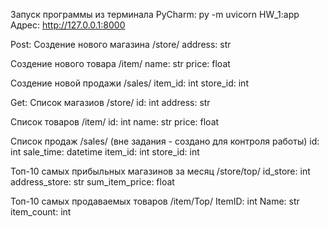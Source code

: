 Запуск программы из терминала PyCharm:
py -m uvicorn HW_1:app
Адрес: http://127.0.0.1:8000


Post:
Создение нового магазина
/store/
address: str

Создение нового товара
/item/
name: str
price: float

Создение новой продажи
/sales/
item_id: int
store_id: int


Get:
Список магазиов
/store/
id: int
address: str

Список товаров
/item/
id: int
name: str
price: float

Список продаж
/sales/ (вне задания - создано для контроля работы)
id: int
sale_time: datetime
item_id: int
store_id: int

Топ-10 самых прибыльных магазинов за месяц
/store/top/
id_store: int
address_store: str
sum_item_price: float

Топ-10 самых продаваемых товаров
/item/Top/
ItemID: int
Name: str
item_count: int